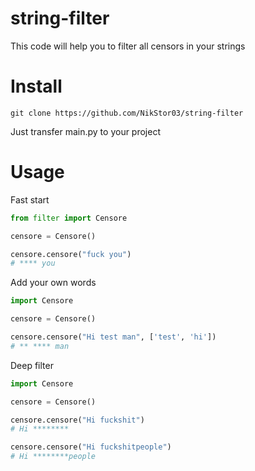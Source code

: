 # string-filter
This code will help you to filter all censors in your strings

# Install

`git clone https://github.com/NikStor03/string-filter`

Just transfer main.py to your project

# Usage

Fast start
```py
from filter import Censore

censore = Censore()

censore.censore("fuck you")
# **** you
```

Add your own words
```py
import Censore

censore = Censore()

censore.censore("Hi test man", ['test', 'hi'])
# ** **** man
```

Deep filter
```py
import Censore

censore = Censore()

censore.censore("Hi fuckshit")
# Hi ********

censore.censore("Hi fuckshitpeople")
# Hi ********people

```
